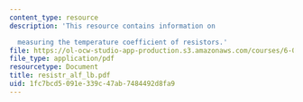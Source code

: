 ```yaml
---
content_type: resource
description: 'This resource contains information on

  measuring the temperature coefficient of resistors.'
file: https://ol-ocw-studio-app-production.s3.amazonaws.com/courses/6-071j-introduction-to-electronics-signals-and-measurement-spring-2006/1fc7bcd5091e339c47ab7484492d8fa9_resistr_alf_lb.pdf
file_type: application/pdf
resourcetype: Document
title: resistr_alf_lb.pdf
uid: 1fc7bcd5-091e-339c-47ab-7484492d8fa9
---
```


